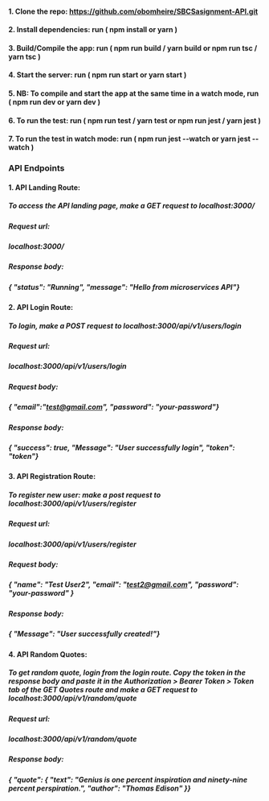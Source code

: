 #### 1.  Clone the repo: https://github.com/obomheire/SBCSasignment-API.git

#### 2. Install dependencies: run ( npm install or yarn )

#### 3. Build/Compile the app: run ( npm run build / yarn build or npm run tsc / yarn tsc )

#### 4. Start the server: run ( npm run start or yarn start )

#### 5. NB: To compile and start the app at the same time in a watch mode, run ( npm run dev or yarn dev )

#### 6. To run the test: run ( npm run test / yarn test or npm run jest / yarn jest )

#### 7. To run the test in watch mode: run ( npm run jest --watch or yarn jest --watch )

###  API Endpoints

#### 1. API Landing Route:

##### To access the API landing page, make a GET request to localhost:3000/

##### Request url:

##### localhost:3000/

##### Response body:

##### { "status": "Running", "message": "Hello from microservices API"}

#### 2. API Login Route:

##### To login, make a POST request to localhost:3000/api/v1/users/login

##### Request url:

##### localhost:3000/api/v1/users/login

##### Request body:

##### { "email":"test@gmail.com", "password": "your-password"}

##### Response body:

##### { "success": true, "Message": "User successfully login", "token": "token"}

#### 3. API Registration Route:

##### To register new user: make a post request to localhost:3000/api/v1/users/register

##### Request url:

##### localhost:3000/api/v1/users/register

##### Request body:

##### { "name": "Test User2", "email": "test2@gmail.com", "password": "your-password" }

##### Response body:

##### { "Message": "User successfully created!"}

#### 4. API Random Quotes:

##### To get random quote, login from the login route. Copy the token in the response body and paste it in the Authorization > Bearer Token > Token tab of the GET Quotes route and make a GET request to localhost:3000/api/v1/random/quote

##### Request url:

##### localhost:3000/api/v1/random/quote

##### Response body:

##### { "quote": { "text": "Genius is one percent inspiration and ninety-nine percent perspiration.", "author": "Thomas Edison" }}